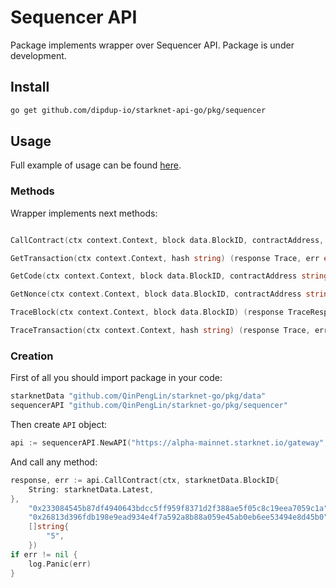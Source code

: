 # Sequencer API

Package implements wrapper over Sequencer API. Package is under development.

## Install

```bash
go get github.com/dipdup-io/starknet-api-go/pkg/sequencer
```

## Usage

Full example of usage can be found [here](/examplemy/sequencer/main.go).


### Methods

Wrapper implements next methods:

```go

CallContract(ctx context.Context, block data.BlockID, contractAddress, entrypointSelector string, calldata []string) (response Response[[]string], err error)

GetTransaction(ctx context.Context, hash string) (response Trace, err error) 

GetCode(ctx context.Context, block data.BlockID, contractAddress string) (response Code, err error)

GetNonce(ctx context.Context, block data.BlockID, contractAddress string) (response string, err error)

TraceBlock(ctx context.Context, block data.BlockID) (response TraceResponse, err error)

TraceTransaction(ctx context.Context, hash string) (response Trace, err error)
```

### Creation

First of all you should import package in your code:

```go
starknetData "github.com/QinPengLin/starknet-go/pkg/data"
sequencerAPI "github.com/QinPengLin/starknet-go/pkg/sequencer"
```

Then create `API` object:

```go
api := sequencerAPI.NewAPI("https://alpha-mainnet.starknet.io/gateway", "https://alpha-mainnet.starknet.io/feeder_gateway")
```

And call any method:

```go
response, err := api.CallContract(ctx, starknetData.BlockID{
    String: starknetData.Latest,
},
    "0x233084545b87df4940643bdcc5ff959f8371d2f388ae5f05c8c19eea7059c1a",
    "0x26813d396fdb198e9ead934e4f7a592a8b88a059e45ab0eb6ee53494e8d45b0",
    []string{
        "5",
    })
if err != nil {
    log.Panic(err)
}
```
